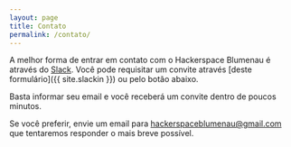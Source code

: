 ```yaml
---
layout: page
title: Contato
permalink: /contato/
---
```


A melhor forma de entrar em contato com o Hackerspace Blumenau é através do [Slack](https://hackerspaceblumenau.slack.com/).
Você pode requisitar um convite através [deste formulário]({{ site.slackin }}) ou pelo botão abaixo.

<script async defer src="{{ site.slackin }}/slackin.js"></script>

Basta informar seu email e você receberá um convite dentro de poucos minutos.

Se você preferir, envie um email para <a href="mailto:hackerspaceblumenau@gmail.com">hackerspaceblumenau@gmail.com</a> que tentaremos responder o mais breve possível.
